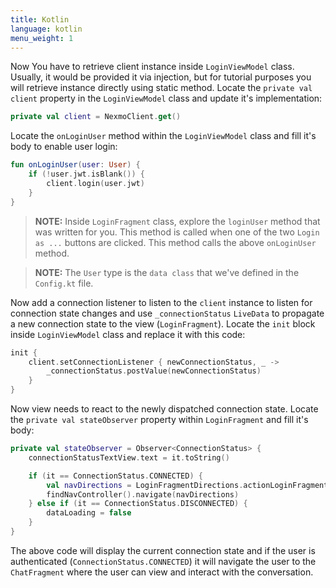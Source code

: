 ```yaml
---
title: Kotlin
language: kotlin
menu_weight: 1
---
```

Now You have to retrieve client instance inside `LoginViewModel` class. Usually, it would be provided it via injection, but for tutorial purposes you will retrieve instance directly using static method. Locate the `private val client` property in the `LoginViewModel` class and update it's implementation:

```kotlin
private val client = NexmoClient.get()
```

Locate the `onLoginUser` method within the `LoginViewModel` class and fill it's body to enable user login:

```kotlin
fun onLoginUser(user: User) {
    if (!user.jwt.isBlank()) {
        client.login(user.jwt)
    }
}
```

> **NOTE:** Inside `LoginFragment` class, explore the `loginUser` method that was written for you. This method is called when one of the two `Login as ...` buttons are clicked. This method calls the above `onLoginUser` method. 

> **NOTE:** The `User` type is the `data class` that we've defined in the `Config.kt` file.


Now add a connection listener to listen to the `client` instance to listen for connection state changes and use `_connectionStatus` `LiveData` to propagate a new connection state to the view (`LoginFragment`). Locate the `init` block inside `LoginViewModel` class and replace it with this code:


```kotlin
init {
    client.setConnectionListener { newConnectionStatus, _ ->
        _connectionStatus.postValue(newConnectionStatus)
    }
}
```

Now view needs to react to the newly dispatched connection state. Locate the `private val stateObserver` property within `LoginFragment` and fill it's body:

```kotlin
private val stateObserver = Observer<ConnectionStatus> {
    connectionStatusTextView.text = it.toString()

    if (it == ConnectionStatus.CONNECTED) {
        val navDirections = LoginFragmentDirections.actionLoginFragmentToChatFragment()
        findNavController().navigate(navDirections)
    } else if (it == ConnectionStatus.DISCONNECTED) {
        dataLoading = false
    }
}
```

The above code will display the current connection state and if the user is authenticated (`ConnectionStatus.CONNECTED`) it will navigate the user to the `ChatFragment` where the user can view and interact with the conversation.
